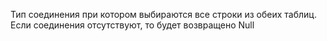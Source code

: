 Тип соединения при котором выбираются все строки из обеих таблиц. Если соединения отсутствуют, то будет возвращено Null